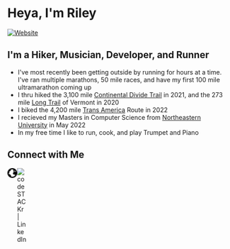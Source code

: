 # Heya, I'm Riley

[![Website](https://img.shields.io/website?label=rileyhgrant.com&style=for-the-badge&url=http%3A%2F%2Frileyhgrant.com)](https://rileyhgrant.com)


## I'm a Hiker, Musician, Developer, and Runner
- I've most recently been getting outside by running for hours at a time. I've ran multiple marathons, 50 mile races, and have my first 100 mile ultramarathon coming up
- I thru hiked the 3,100 mile [Continental Divide Trail](https://continentaldividetrail.org/) in 2021, and the 273 mile [Long Trail](https://en.wikipedia.org/wiki/Long_Trail) of Vermont in 2020
- I biked the 4,200 mile [Trans America](https://www.adventurecycling.org/routes-and-maps/adventure-cycling-route-network/transamerica-trail/) Route in 2022
- I recieved my Masters in Computer Science from [Northeastern University](https://www.northeastern.edu/) in May 2022
- In my free time I like to run, cook, and play Trumpet and Piano

## Connect with Me
[<img align="left" alt="rileyhgrant.com" width="22px" src="https://raw.githubusercontent.com/iconic/open-iconic/master/svg/globe.svg" />](https://rileyhgrant.com)
[<img align="left" alt="codeSTACKr | LinkedIn" width="22px" src="https://cdn.jsdelivr.net/npm/simple-icons@v3/icons/linkedin.svg" />](https://www.linkedin.com/in/rileyhgrant/)

<br />
